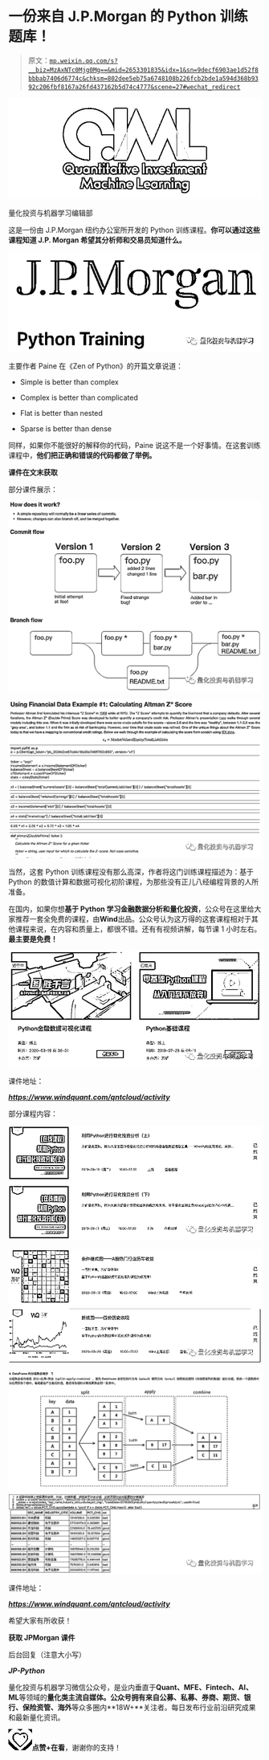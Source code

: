 # 一份来自 J.P.Morgan 的 Python 训练题库！

> 原文：[`mp.weixin.qq.com/s?__biz=MzAxNTc0Mjg0Mg==&mid=2653301835&idx=1&sn=9decf6903ae1d52f8bbbab7406d6774c&chksm=802dee5eb75a6748108b226fcb2bde1a594d368b9392c206fbf8167a26fd437162b5d74c4777&scene=27#wechat_redirect`](http://mp.weixin.qq.com/s?__biz=MzAxNTc0Mjg0Mg==&mid=2653301835&idx=1&sn=9decf6903ae1d52f8bbbab7406d6774c&chksm=802dee5eb75a6748108b226fcb2bde1a594d368b9392c206fbf8167a26fd437162b5d74c4777&scene=27#wechat_redirect)

![](img/52530653e2ddbe651074f55a77bb8d3c.png)

量化投资与机器学习编辑部

这是一份由 J.P.Morgan 纽约办公室所开发的 Python 训练课程。**你可以通过这些课程知道 J.P. Morgan 希望其分析师和交易员知道什么。**

![](img/3924a016579f64a7c32bdf4a94458e18.png)

主要作者 Paine 在《Zen of Python》的开篇文章说道：

*   Simple is better than complex

*   Complex is better than complicated

*   Flat is better than nested

*   Sparse is better than dense

同样，如果你不能很好的解释你的代码，Paine 说这不是一个好事情。在这套训练课程中，**他们把正确和错误的代码都做了举例。**

**课件在文末获取**

部分课件展示： 

![](img/7aaf46a25b9a98f8e7145443d632b673.png)

![](img/1dbb247160c3b66b33fd719c91e1a000.png)

当然，这套 Python 训练课程没有那么高深，作者将这门训练课程描述为：基于 Python 的数值计算和数据可视化初阶课程，为那些没有正儿八经编程背景的人所准备。

在国内，如果你想**基于 Python 学习金融数据分析和量化投资**，公众号在这里给大家推荐一套全免费的课程，由**Wind**出品。公众号认为这万得的这套课程相对于其他课程来说，在内容和质量上，都很不错。还有有视频讲解，每节课 1 小时左右。**最主要是免费！**

![](img/e88be5586b3bdfcbea4caacca7e2267c.png)

课件地址：

***https://www.windquant.com/qntcloud/activity***

部分课程内容： 

![](img/8f52ceecc260c3831e8ba0a04a6ce1ef.png)

![](img/e3203873c203f090fc4f46270a8c59c7.png)

![](img/bf86fe68275a4c7b8e105b485db11c56.png)

课件地址：

***https://www.windquant.com/qntcloud/activity***

希望大家有所收获！ 

**获取 JPMorgan 课件**

后台回复（注意大小写） 

***JP-Python***

量化投资与机器学习微信公众号，是业内垂直于**Quant、MFE、Fintech、AI、ML**等领域的**量化类主流自媒体。**公众号拥有来自**公募、私募、券商、期货、银行、保险资管、海外**等众多圈内**18W+**关注者。每日发布行业前沿研究成果和最新量化资讯。

![](img/6cba9abe9f2c434df7bd9c0d0d6e1156.png)**点赞+在看**，谢谢你的支持！